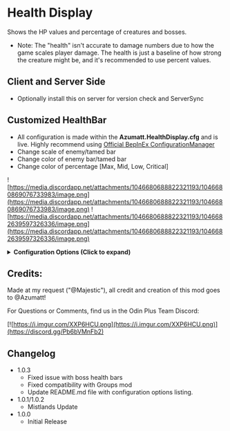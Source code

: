 # Health Display

Shows the HP values and percentage of creatures and bosses.

- Note: The "health" isn't accurate to damage numbers due to how the game scales player damage. The health is just a
  baseline of how strong the creature might be, and it's recommended to use percent values.

## Client and Server Side

* Optionally install this on server for version check and ServerSync

## Customized HealthBar

* All configuration is made within the **Azumatt.HealthDisplay.cfg** and is live. Highly recommend using
  [Official BepInEx ConfigurationManager](https://valheim.thunderstore.io/package/Azumatt/Official_BepInEx_ConfigurationManager/)
* Change scale of enemy/tamed bar
* Change color of enemy bar/tamed bar
* Change color of percentage [Max, Mid, Low, Critical]


![https://media.discordapp.net/attachments/1046680688822321193/1046680869076733983/image.png](https://media.discordapp.net/attachments/1046680688822321193/1046680869076733983/image.png)
![https://media.discordapp.net/attachments/1046680688822321193/1046682639597326336/image.png](https://media.discordapp.net/attachments/1046680688822321193/1046682639597326336/image.png)

<details><summary><b>Configuration Options (Click to expand)</b></summary>

### How they look in [Official BepInEx ConfigurationManager](https://valheim.thunderstore.io/package/Azumatt/Official_BepInEx_ConfigurationManager/)
![https://media.discordapp.net/attachments/1046680688822321193/1046681997722009631/image.png](https://media.discordapp.net/attachments/1046680688822321193/1046681997722009631/image.png)



`1 - General`

Lock Configuration [Synced with Server]
* If on, the configuration is locked and can be changed by server admins only.
  * Default Value: On

Health String Format [Synced with Server]
* Creature health format
  * '{0}' is current health value
  * '{1}' is total health value
  * '{2}' is health percentage value
    * Default Value: {0}/{1} (<color>{2}%</color>)

`2 - Colors`

Tamed HB Color [Synced with Server]
* Color of the health bar for tamed creatures. This is the bar that is on top.
  * Default Value: 339E66FF

Enemy HB Color [Synced with Server]
* Color of the health bar for tamed creatures. This is the bar that is under the top bar.
  * Default Value: 339E66FF

High Percent Color [Synced with Server]
* Color of the health bar's percentage text for creatures with high health percentage. 75% or higher.
  * Default Value: 339E66FF

Hurt Percent Color [Synced with Server]
* Color of the health bar's percentage text for creatures with relatively high health percentage. 50% or higher.
  * Default Value: CCCC33FF

Low Percent Color [Synced with Server]
* Color of the health bar's percentage text for creatures with low health percentage. 25% or higher.
  * Default Value: CC6633FF

Critical Percent Color [Synced with Server]
* Color of the health bar's percentage text for creatures with critical health percentage. 0% or higher.
  * Default Value: CC3333FF

`3 - Scaling`

Tamed Healthbar Scale [Synced with Server]
* Scale of the health bar for tamed creatures.
  * Default Value: {"x":1.0,"y":1.0,"z":1.0}

Enemy Healthbar Scale [Synced with Server]
* Scale of the health bar for creatures.
  * Default Value: {"x":1.0,"y":1.0,"z":1.0}


</details>

## Credits:

Made at my request ("@Majestic"), all credit and creation of this mod goes to @Azumatt!

For Questions or Comments, find us in the Odin Plus Team Discord:

[![https://i.imgur.com/XXP6HCU.png](https://i.imgur.com/XXP6HCU.png)](https://discord.gg/Pb6bVMnFb2)


## Changelog
- 1.0.3
  - Fixed issue with boss health bars
  - Fixed compatibility with Groups mod
  - Update README.md file with configuration options listing.
- 1.0.1/1.0.2
  - Mistlands Update
- 1.0.0
  - Initial Release